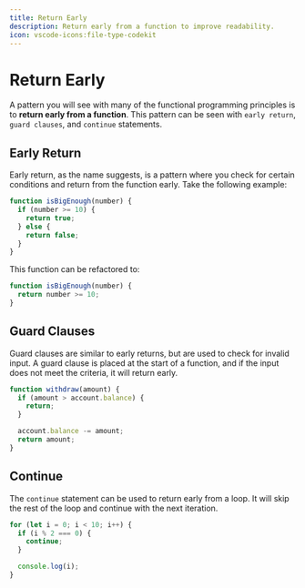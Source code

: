 ```yaml
---
title: Return Early
description: Return early from a function to improve readability.
icon: vscode-icons:file-type-codekit
---
```


# Return Early

A pattern you will see with many of the functional programming principles is to **return early from a function**. This pattern can be seen with `early return`, `guard clauses`, and `continue` statements.

## Early Return

Early return, as the name suggests, is a pattern where you check for certain conditions and return from the function early. Take the following example:

```js
function isBigEnough(number) {
  if (number >= 10) {
    return true;
  } else {
    return false;
  }
}
```

This function can be refactored to:

```js
function isBigEnough(number) {
  return number >= 10;
}
```

## Guard Clauses

Guard clauses are similar to early returns, but are used to check for invalid input. A guard clause is placed at the start of a function, and if the input does not meet the criteria, it will return early.

```js
function withdraw(amount) {
  if (amount > account.balance) {
    return;
  }

  account.balance -= amount;
  return amount;
}
```

## Continue

The `continue` statement can be used to return early from a loop. It will skip the rest of the loop and continue with the next iteration.

```js
for (let i = 0; i < 10; i++) {
  if (i % 2 === 0) {
    continue;
  }

  console.log(i);
}
```